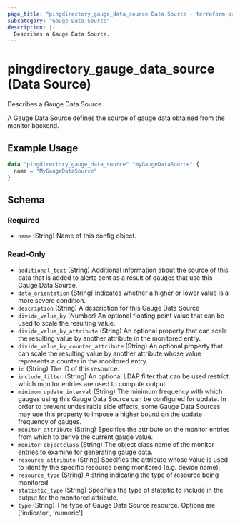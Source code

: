 ```yaml
---
page_title: "pingdirectory_gauge_data_source Data Source - terraform-provider-pingdirectory"
subcategory: "Gauge Data Source"
description: |-
  Describes a Gauge Data Source.
---
```


# pingdirectory_gauge_data_source (Data Source)

Describes a Gauge Data Source.

A Gauge Data Source defines the source of gauge data obtained from the monitor backend.

## Example Usage

```terraform
data "pingdirectory_gauge_data_source" "myGaugeDataSource" {
  name = "MyGaugeDataSource"
}
```

<!-- schema generated by tfplugindocs -->
## Schema

### Required

- `name` (String) Name of this config object.

### Read-Only

- `additional_text` (String) Additional information about the source of this data that is added to alerts sent as a result of gauges that use this Gauge Data Source.
- `data_orientation` (String) Indicates whether a higher or lower value is a more severe condition.
- `description` (String) A description for this Gauge Data Source
- `divide_value_by` (Number) An optional floating point value that can be used to scale the resulting value.
- `divide_value_by_attribute` (String) An optional property that can scale the resulting value by another attribute in the monitored entry.
- `divide_value_by_counter_attribute` (String) An optional property that can scale the resulting value by another attribute whose value represents a counter in the monitored entry.
- `id` (String) The ID of this resource.
- `include_filter` (String) An optional LDAP filter that can be used restrict which monitor entries are used to compute output.
- `minimum_update_interval` (String) The minimum frequency with which gauges using this Gauge Data Source can be configured for update. In order to prevent undesirable side effects, some Gauge Data Sources may use this property to impose a higher bound on the update frequency of gauges.
- `monitor_attribute` (String) Specifies the attribute on the monitor entries from which to derive the current gauge value.
- `monitor_objectclass` (String) The object class name of the monitor entries to examine for generating gauge data.
- `resource_attribute` (String) Specifies the attribute whose value is used to identify the specific resource being monitored (e.g. device name).
- `resource_type` (String) A string indicating the type of resource being monitored.
- `statistic_type` (String) Specifies the type of statistic to include in the output for the monitored attribute.
- `type` (String) The type of Gauge Data Source resource. Options are ['indicator', 'numeric']

